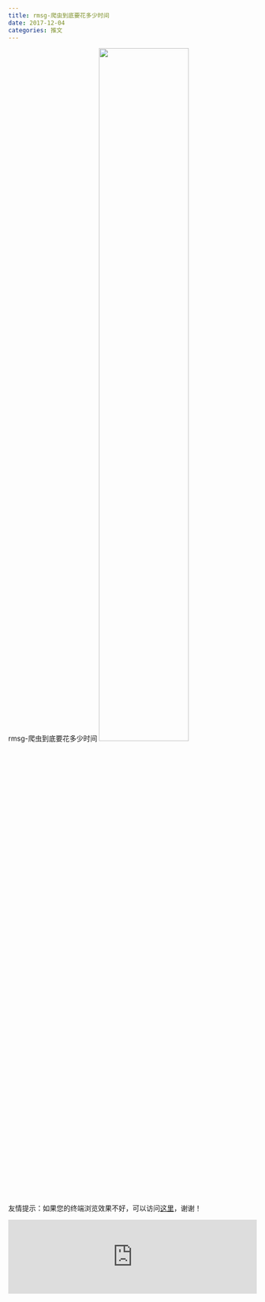 ```yaml
---
title: rmsg-爬虫到底要花多少时间
date: 2017-12-04
categories: 推文
---
```

rmsg-爬虫到底要花多少时间
<img src="http://mmbiz.qpic.cn/mmbiz_jpg/ACviaWTBFxhaZ1HNYm3n3k2TmPXRaaVBKDrerJ5WxtwKTKyorMIPaQtYlIqWDmyTdgJpbjFVrtLpuOpZ4FPibzuw/0?wx_fmt=jpeg" style="width: 60%; height: auto;"/><!--more-->
友情提示：如果您的终端浏览效果不好，可以访问[这里](https://stata-club.github.io/stata_article/2017-12-04.html)，谢谢！
<iframe src="https://stata-club.github.io/stata_article/2017-12-04.html" id="iframepage" frameborder="0" scrolling="no" marginheight="0" marginwidth="0" width="100%" onLoad="iFrameHeight()"></iframe>
<script type="text/javascript" language="javascript">
function iFrameHeight() {
var ifm= document.getElementById("iframepage");
var subWeb = document.frames ? document.frames["iframepage"].document : ifm.contentDocument;   
if(ifm != null && subWeb != null) {
 ifm.height = subWeb.body.scrollHeight;
} 
} 
</script> 
